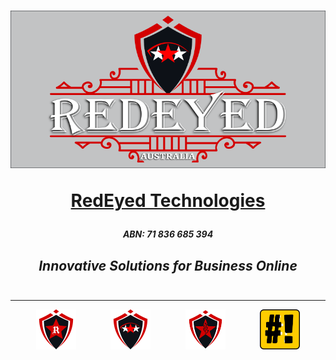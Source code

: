<h1 align="center">

<picture>
	<source media="(prefers-color-scheme: dark)" srcset="https://raw.githubusercontent.com/Ragdata/media/master/project/redeyed-au/Social-2-800x400-DK.png">
	<source media="(prefers-color-scheme: light)" srcset="https://raw.githubusercontent.com/Ragdata/media/master/project/redeyed-au/Social-2-800x400-LT.png">
	<img alt="RedEyed Technologies" src="https://raw.githubusercontent.com/Ragdata/media/master/project/redeyed-au/Social-2-800x400-LT.png">
</picture>

[RedEyed Technologies](https://github.com/redeyed-au)

</h1>

<h4 align="center">
<em>ABN: 71 836 685 394</em>
</h4>

<h2 align="center">
<em>Innovative Solutions for Business Online</em>
<br /><br />
</h2>

<hr />

<div align="center">

<a href="https://github.com/ragdata"><img alt="Ragdata" height="64" src="https://raw.githubusercontent.com/ragdata/media/master/logo/Ragdata-64.svg" /></a>
&nbsp;&nbsp;&nbsp;&nbsp;&nbsp;&nbsp;&nbsp;&nbsp;&nbsp;&nbsp;&nbsp;&nbsp;
<a href="https://github.com/redeyed-au"><img alt="RedEyed Technologies" height="64" src="https://raw.githubusercontent.com/Ragdata/media/master/project/redeyed-au/logo/Shield.svg" /></a>
&nbsp;&nbsp;&nbsp;&nbsp;&nbsp;&nbsp;&nbsp;&nbsp;&nbsp;&nbsp;&nbsp;&nbsp;
<a href="https://github.com/ragsworks"><img alt="RagsWorks" height="64" src="https://raw.githubusercontent.com/ragdata/media/master/project/ragsworks/logo/ragsworks.svg" /></a>
&nbsp;&nbsp;&nbsp;&nbsp;&nbsp;&nbsp;&nbsp;&nbsp;&nbsp;&nbsp;&nbsp;&nbsp;
<a href="https://github.com/bash-bits"><img alt="Bash-Bits" height="64" src="https://raw.githubusercontent.com/ragdata/media/master/project/bash-bits/logo/BB-Logo-64-Full.svg" /></a>

</div>

